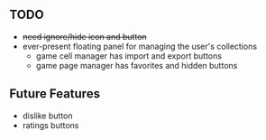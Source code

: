 ## TODO

- ~~need ignore/hide icon and button~~
- ever-present floating panel for managing the user's collections
  - game cell manager has import and export buttons
  - game page manager has favorites and hidden buttons

## Future Features

- dislike button
- ratings buttons
